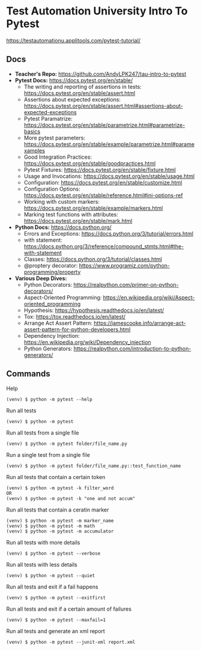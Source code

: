 # Test Automation University Intro To Pytest

https://testautomationu.applitools.com/pytest-tutorial/

## Docs

- **Teacher's Repo:** https://github.com/AndyLPK247/tau-intro-to-pytest
- **Pytest Docs:** https://docs.pytest.org/en/stable/
  - The writing and reporting of assertions in tests: https://docs.pytest.org/en/stable/assert.html
  - Assertions about expected exceptions: https://docs.pytest.org/en/stable/assert.html#assertions-about-expected-exceptions
  - Pytest Paramatrize: https://docs.pytest.org/en/stable/parametrize.html#parametrize-basics
  - More pytest parameters: https://docs.pytest.org/en/stable/example/parametrize.html#paramexamples
  - Good Integration Practices: https://docs.pytest.org/en/stable/goodpractices.html
  - Pytest Fixtures: https://docs.pytest.org/en/stable/fixture.html
  - Usage and Invocations: https://docs.pytest.org/en/stable/usage.html
  - Configuration: https://docs.pytest.org/en/stable/customize.html
  - Configuration Options: https://docs.pytest.org/en/stable/reference.html#ini-options-ref
  - Working with custom markers:  https://docs.pytest.org/en/stable/example/markers.html
  - Marking test functions with attributes:  https://docs.pytest.org/en/stable/mark.html
- **Python Docs:** https://docs.python.org/
  - Errors and Exceptions: https://docs.python.org/3/tutorial/errors.html
  - with statement: https://docs.python.org/3/reference/compound_stmts.html#the-with-statement
  - Classes: https://docs.python.org/3/tutorial/classes.html
  - @proptery decorator: https://www.programiz.com/python-programming/property
- **Various Deep Dives:**
  - Python Decorators: https://realpython.com/primer-on-python-decorators/
  - Aspect-Oriented Programming: https://en.wikipedia.org/wiki/Aspect-oriented_programming
  - Hypothesis: https://hypothesis.readthedocs.io/en/latest/
  - Tox: https://tox.readthedocs.io/en/latest/
  - Arrange Act Assert Pattern: https://jamescooke.info/arrange-act-assert-pattern-for-python-developers.html
  - Dependency Injection: https://en.wikipedia.org/wiki/Dependency_injection
  - Python Generators: https://realpython.com/introduction-to-python-generators/

## Commands

Help

```
(venv) $ python -m pytest --help
```

Run all tests

```
(venv) $ python -m pytest
```

Run all tests from a single file

```
(venv) $ python -m pytest folder/file_name.py
```

Run a single test from a single file

```
(venv) $ python -m pytest folder/file_name.py::test_function_name
```

Run all tests that contain a certain token

```
(venv) $ python -m pytest -k filter_word
OR
(venv) $ python -m pytest -k "one and not accum"
```

Run all tests that contain a ceratin marker

```
(venv) $ python -m pytest -m marker_name
(venv) $ python -m pytest -m math
(venv) $ python -m pytest -m accumulator
```

Run all tests with more details

```
(venv) $ python -m pytest --verbose
```

Run all tests with less details

```
(venv) $ python -m pytest --quiet
```

Run all tests and exit if a fail happens

```
(venv) $ python -m pytest --exitfirst
```

Run all tests and exit if a certain amount of failures

```
(venv) $ python -m pytest --maxfail=1
```

Run all tests and generate an xml report

```
(venv) $ python -m pytest --junit-xml report.xml
```
